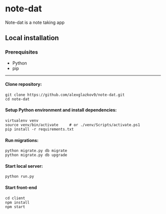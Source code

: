 # note-dat
Note-dat is a note taking app

## Local installation
### Prerequisites
* Python
* pip

___

#### Clone repository:

```
git clone https://github.com/alexglazkov9/note-dat.git
cd note-dat
```
#### Setup Python environment and install dependencies:
```
virtualenv venv
source venv/bin/activate     # or ./venv/Scripts/activate.ps1
pip install -r requirements.txt
```

#### Run migrations:
```
python migrate.py db migrate
python migrate.py db upgrade
```

#### Start local server:
```
python run.py
```
#### Start front-end

```
cd client
npm install
npm start
```
